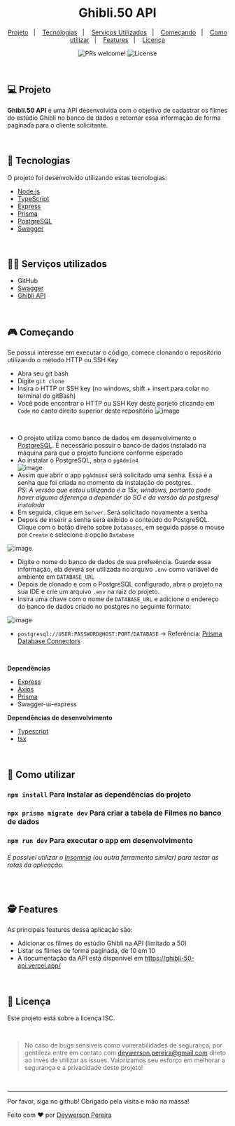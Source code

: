 <h1 align="center">
  Ghibli.50 API
</h1>

<p align="center">
  <a href="#-projeto">Projeto</a>&nbsp;&nbsp;&nbsp;|&nbsp;&nbsp;&nbsp;
  <a href="#-tecnologias">Tecnologias</a>&nbsp;&nbsp;&nbsp;|&nbsp;&nbsp;&nbsp;
  <a href="#-serviços-utilizados">Serviços Utilizados</a>&nbsp;&nbsp;&nbsp;|&nbsp;&nbsp;&nbsp;
  <a href="#-começando">Começando</a>&nbsp;&nbsp;&nbsp;|&nbsp;&nbsp;&nbsp;
  <a href="#-como-utilizar">Como utilizar</a>&nbsp;&nbsp;&nbsp;|&nbsp;&nbsp;&nbsp;
  <a href="#-features">Features</a>&nbsp;&nbsp;&nbsp;|&nbsp;&nbsp;&nbsp;
  <a href="#memo-licença">Licença</a>
</p>

<p align="center">
 <img src="https://img.shields.io/static/v1?label=PRs&message=welcome&color=49AA26&labelColor=000000" alt="PRs welcome!" />

  <img alt="License" src="https://img.shields.io/static/v1?label=license&message=ISC&color=49AA26&labelColor=000000">
</p>

<br>

## 💻 Projeto

**Ghibli.50 API** é uma API desenvolvida com o objetivo de cadastrar os filmes do estúdio Ghibli no banco de dados e retornar essa informação de forma paginada para o cliente solicitante.

<br>

## 🚀 Tecnologias

O projeto foi desenvolvido utilizando estas tecnologias:

- [Node.js](https://nodejs.org/en/)
- [TypeScript](https://www.typescriptlang.org/)
- [Express](https://expressjs.com/pt-br/)
- [Prisma](https://www.prisma.io/)
- [PostgreSQL](https://www.postgresql.org/about/)
- [Swagger](https://swagger.io/)

<br>

## 👨‍🔧 Serviços utilizados

- GitHub
- [Swagger](https://swagger.io/)
- [Ghibli API](https://ghibliapi.herokuapp.com/#tag/Films)

<br>

## 🎮 Começando

Se possui interesse em executar o código, comece clonando o repositório utilizando o método HTTP ou SSH Key

- Abra seu git bash
- Digite `git clone`
- Insira o HTTP or SSH key (no windows, shift + insert para colar no terminal do gitBash)
- Você pode encontrar o HTTP ou SSH Key deste porjeto clicando em `Code` no canto direito superior deste repositório
![image](https://user-images.githubusercontent.com/79553681/201434236-939ec527-f22b-4ddb-b7b0-1a61d5d4ff2d.png)

</br>

- O projeto utiliza como banco de dados em desenvolvimento o <a href="https://www.postgresql.org/">PostgreSQL</a>. É necessário possuir o banco de dados instalado na máquina para que o projeto funcione conforme esperado
- Ao instalar o PostgreSQL, abra o `pgAdmin4` </br>
![image](https://user-images.githubusercontent.com/79553681/201434817-daeba8c9-1e2b-4be3-ba66-3979ff76273c.png)
- Assim que abrir o app `pgAdmin4` será solicitado uma senha. Essa é a senha que foi criada no momento da instalação do postgres. </br>
_PS: A versão que estou utilizando é a 15x, windows, portanto pode haver alguma diferença a depender do SO e da versão do postgresql instalada_ </br>
- Em seguida, clique em `Server`. Será solicitado novamente a senha </br>
- Depois de inserir a senha será exibido o conteúdo do PostgreSQL. Clique com o botão direito sobre `Databases`, em seguida passe o mouse por `Create` e selecione a opção `Database` </br>

![image](https://user-images.githubusercontent.com/79553681/201435366-4b2acf93-db61-436e-993c-8f9016f82919.png) 
</br>
- Digite o nome do banco de dados de sua preferência. Guarde essa informação, ela deverá ser utilizada no arquivo `.env` como variável de ambiente em `DATABASE_URL`
- Depois de clonado e com o PostgreSQL configurado, abra o projeto na sua IDE e crie um arquivo `.env` na raiz do projeto. </br>
- Insira uma chave com o nome de `DATABASE_URL` e adicione o endereço do banco de dados criado no postgres no seguinte formato: </br>

![image](https://user-images.githubusercontent.com/79553681/201436285-92135824-ecd1-423e-af04-99ab6e617c8d.png) </br>

- `postgresql://USER:PASSWORD@HOST:PORT/DATABASE` -> Referência: [Prisma Database Connectors](https://www.prisma.io/docs/concepts/database-connectors/postgresql) </br>

<br>

**Dependências**
- [Express](https://expressjs.com/pt-br/)
- [Axios](https://axios-http.com/ptbr/docs/intro)
- [Prisma](https://www.prisma.io/)
- Swagger-ui-express


**Dependências de desenvolvimento**
- [Typescript](https://www.typescriptlang.org/)
- [tsx](https://www.npmjs.com/package/tsx) 
<br>

## 📌 Como utilizar

### `npm install` Para instalar as dependências do projeto
### `npx prisma migrate dev` Para criar a tabela de Filmes no banco de dados
### `npm run dev` Para executar o app em desenvolvimento

<h6> É possível utilizar o <a href="https://insomnia.rest/download">Insomnia</a> (ou outra ferramenta similar) para testar as rotas da aplicação.</h6>
<br>

## 🕵 Features

As principais features dessa aplicação são:

- Adicionar os filmes do estúdio Ghibli na API (limitado a 50)
- Listar os filmes de forma paginada, de 10 em 10
- A documentação da API está disponível em <a target="_blank" rel="noreferrer noopener" href="https://ghibli-50-api.vercel.app/">https://ghibli-50-api.vercel.app/</a>

<br>

## :memo: Licença

Este projeto está sobre a licença ISC.

<br>

 > No caso de bugs sensíveis como vunerabilidades de segurança, por gentileza entre em contato com
 > <a href = "mailto:deywerson.pereira@gmail.com">deywerson.pereira@gmail.com</a> direto ao invés de utilizar as issues. Valorizamos seu esforço
 > em melhorar a segurança e a privacidade deste projeto!
 <br>
 
---
  

Por favor, siga no github! Obrigado pela visita e mão na massa!

Feito com ♥ por <a href="https://github.com/deywersonp">Deywerson Pereira</a>
